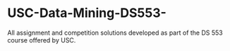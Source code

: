 # USC-Data-Mining-DS553-
All assignment and competition solutions developed as part of the DS 553 course offered by USC.
